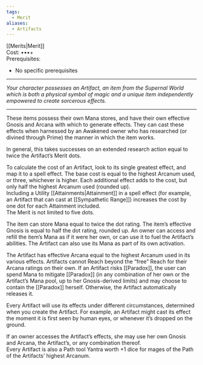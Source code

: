 ```yaml
---
tags:
  - Merit
aliases:
  - Artifacts
---
```


[[Merits|Merit]]\
Cost: •••+\
Prerequisites:
- No specific prerequisites

---

_Your character possesses an Artifact, an item from the Supernal World which is both a physical symbol of magic and a unique item independently empowered to create sorcerous effects._

---

These items possess their own Mana stores, and have their own effective Gnosis and Arcana with which to generate effects. They can cast these effects when harnessed by an Awakened owner who has researched (or divined through Prime) the manner in which the item works.

In general, this takes successes on an extended research action equal to twice the Artifact’s Merit dots.

To calculate the cost of an Artifact, look to its single greatest effect, and map it to a spell effect. The base cost is equal to the highest Arcanum used, or three, whichever is higher. Each additional effect adds to the cost, but only half the highest Arcanum used (rounded up).\
Including a Utility [[Attainments|Attainment]] in a spell effect (for example, an Artifact that can cast at [[Sympathetic Range]]) increases the cost by one dot for each Attainment included.\
The Merit is not limited to five dots.

The item can store Mana equal to twice the dot rating. The item’s effective Gnosis is equal to half the dot rating, rounded up. An owner can access and refill the item’s Mana as if it were her own, or can use it to fuel the Artifact’s abilities. The Artifact can also use its Mana as part of its own activation.

The Artifact has effective Arcana equal to the highest Arcanum used in its various effects. Artifacts cannot Reach beyond the “free” Reach for their Arcana ratings on their own. If an Artifact risks [[Paradox]], the user can spend Mana to mitigate [[Paradox]] (in any combination of her own or the Artifact’s Mana pool, up to her Gnosis-derived limits) and may choose to contain the [[Paradox]] herself. Otherwise, the Artifact automatically releases it.

Every Artifact will use its effects under different circumstances, determined when you create the Artifact. For example, an Artifact might cast its effect the moment it is first seen by human eyes, or whenever it’s dropped on the ground.

If an owner accesses the Artifact’s effects, she may use her own Gnosis and Arcana, the Artifact’s, or any combination thereof.\
Every Artifact is also a Path tool Yantra worth +1 dice for mages of the Path of the Artifacts’ highest Arcanum.